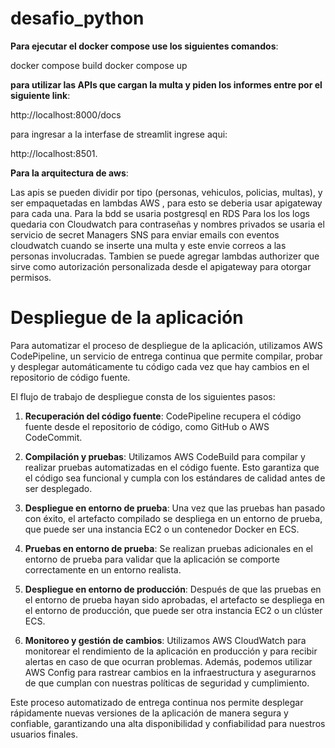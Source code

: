 # desafio_python


**Para ejecutar el docker compose use los siguientes comandos**:


   docker compose build
docker compose up

**para utilizar las APIs que cargan la multa y piden los informes entre por el siguiente link**:

http://localhost:8000/docs

para ingresar a la interfase de streamlit ingrese aqui:

http://localhost:8501.


**Para la arquitectura de aws**:

Las apis se pueden dividir por tipo (personas, vehiculos, policias, multas),
y ser empaquetadas en lambdas AWS , para esto se deberia usar apigateway para cada una.
Para la bdd se usaria postgresql en RDS
Para los los logs quedaria con Cloudwatch
para contraseñas y nombres privados se usaria el servicio de secret Managers
SNS para enviar emails con eventos cloudwatch cuando se inserte una multa y este envie correos a las personas involucradas.
Tambien se puede agregar lambdas authorizer que sirve como autorización personalizada desde el apigateway para otorgar permisos.

# Despliegue de la aplicación

Para automatizar el proceso de despliegue de la aplicación, utilizamos AWS CodePipeline, un servicio de entrega continua que permite compilar, probar y desplegar automáticamente tu código cada vez que hay cambios en el repositorio de código fuente.

El flujo de trabajo de despliegue consta de los siguientes pasos:

1. **Recuperación del código fuente**: CodePipeline recupera el código fuente desde el repositorio de código, como GitHub o AWS CodeCommit.

2. **Compilación y pruebas**: Utilizamos AWS CodeBuild para compilar y realizar pruebas automatizadas en el código fuente. Esto garantiza que el código sea funcional y cumpla con los estándares de calidad antes de ser desplegado.

3. **Despliegue en entorno de prueba**: Una vez que las pruebas han pasado con éxito, el artefacto compilado se despliega en un entorno de prueba, que puede ser una instancia EC2 o un contenedor Docker en ECS.

4. **Pruebas en entorno de prueba**: Se realizan pruebas adicionales en el entorno de prueba para validar que la aplicación se comporte correctamente en un entorno realista.

5. **Despliegue en entorno de producción**: Después de que las pruebas en el entorno de prueba hayan sido aprobadas, el artefacto se despliega en el entorno de producción, que puede ser otra instancia EC2 o un clúster ECS.

6. **Monitoreo y gestión de cambios**: Utilizamos AWS CloudWatch para monitorear el rendimiento de la aplicación en producción y para recibir alertas en caso de que ocurran problemas. Además, podemos utilizar AWS Config para rastrear cambios en la infraestructura y asegurarnos de que cumplan con nuestras políticas de seguridad y cumplimiento.

Este proceso automatizado de entrega continua nos permite desplegar rápidamente nuevas versiones de la aplicación de manera segura y confiable, garantizando una alta disponibilidad y confiabilidad para nuestros usuarios finales.

